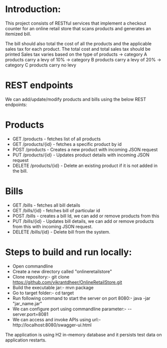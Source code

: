 # Introduction: 
This project consists of RESTful services that implement a checkout counter for an online retail store that scans products and generates an itemized bill. 

The bill should also total the cost of all the products and the applicable sales tax for each product.
The total cost and total sales tax should be printed
Sales tax varies based on the type of products
-> category A products carry a levy of 10%
-> category B products carry a levy of 20%
-> category C products carry no levy

# REST endpoints
We can add/update/modify products and bills using the below REST endpoints:

# Products
*  GET /products - fetches list of all products
*  GET /products/{id} - fetches a specific product by id
*  POST /products - Creates a new product with incoming JSON request
*  PUT /products/{id} - Updates product details with incoming JSON request
*  DELETE /products/{id} - Delete an existing product if it is not added in the bill.

# Bills
*  GET /bills - fetches all bill details
*  GET /bills/{id} - fetches bill of particular id
*  POST /bills - creates a bill Id, we can add or remove products from this 
*  PUT /bills/{id} - Updates bill details, we can add or remove products from this with incoming JSON request.
*  DELETE /bills/{id} - Delete bill from the system.

# Steps to build and run locally:
* Open commandline
* Create a new directory called "onlineretailstore"
* Clone repository:- git clone https://github.com/vikrantdheer/OnlineRetailStore.git
* Build the executable jar:- mvn package
* Go to target folder:- cd target
* Run following command to start the server on port 8080:- java -jar "jar_name.jar"
* We can configure port using commandline parameter:- --server.port=8081
* We can access and invoke APIs using url:- http://localhost:8080/swagger-ui.html

The application is using H2 in-memory database and it persists test data on application restarts.

